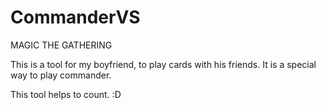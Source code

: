 # CommanderVS

MAGIC THE GATHERING

This is a tool for my boyfriend, to play cards with his friends.
It is a special way to play commander. 

This tool helps to count. :D
